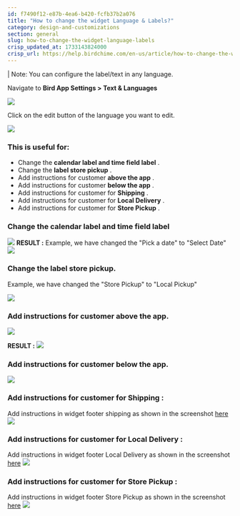 ```yaml
---
id: f7490f12-e87b-4ea6-b420-fcfb37b2a076
title: "How to change the widget Language & Labels?"
category: design-and-customizations
section: general
slug: how-to-change-the-widget-language-labels
crisp_updated_at: 1733143824000
crisp_url: https://help.birdchime.com/en-us/article/how-to-change-the-widget-language-labels-11stcld/
---
```


| Note: You can configure the label/text in any language.

Navigate to **Bird App Settings > Text & Languages** 

![](https://storage.crisp.chat/users/helpdesk/website/ca826b447482b000/textandlang_1xwlqy8.png)

Click on the edit button of the language you want to edit.

![](https://storage.crisp.chat/users/helpdesk/website/ca826b447482b000/screenshot-2023-09-16-at-60110_1jyqyan.png)

### This is useful for:

* Change the **calendar label and time field label** .
* Change the **label store pickup** .
* Add instructions for customer **above the app** .
* Add instructions for customer **below the app** .
* Add instructions for customer for **Shipping** .
* Add instructions for customer for **Local Delivery** .
* Add instructions for customer for **Store Pickup** .

### Change the calendar label and time field label

![](https://storage.crisp.chat/users/helpdesk/website/ca826b447482b000/cal1_nokhez.png)
**RESULT :**
Example, we have changed the "Pick a date" to "Select Date"
![](https://storage.crisp.chat/users/helpdesk/website/ca826b447482b000/screenshot-2023-03-16-at-81546_1trw0b7.png)

### Change the label store pickup.

Example, we have changed the "Store Pickup" to "Local Pickup"

![](https://storage.crisp.chat/users/helpdesk/website/ca826b447482b000/cal2_1o16fqo.png)

### Add instructions for customer above the app.

![](https://storage.crisp.chat/users/helpdesk/website/ca826b447482b000/cal4_o16ci0.png)

**RESULT :**
![](https://storage.crisp.chat/users/helpdesk/website/ca826b447482b000/screenshot-2023-03-21-at-85847_7wa5se.png)

### Add instructions for customer below the app.

![](https://storage.crisp.chat/users/helpdesk/website/ca826b447482b000/screenshot-2023-03-14-at-81655_1gq6flm.png)

### Add instructions for customer for Shipping  :

Add instructions in widget footer shipping as shown in the screenshot [here](#3-add-instructions-for-customer-below-the-app) 
![](https://storage.crisp.chat/users/helpdesk/website/ca826b447482b000/screenshot-2023-03-16-at-82523_r4xi1l.png)

### Add instructions for customer for Local Delivery :

Add instructions in widget footer Local Delivery as shown in the screenshot [here](#3-add-instructions-for-customer-below-the-app) 
![](https://storage.crisp.chat/users/helpdesk/website/ca826b447482b000/screenshot-2023-03-16-at-82753_12zb578.png)

### Add instructions for customer for Store Pickup :

Add instructions in widget footer Store Pickup as shown in the screenshot [here](#3-add-instructions-for-customer-below-the-app) 
![](https://storage.crisp.chat/users/helpdesk/website/ca826b447482b000/screenshot-2023-03-16-at-82951_ulx5fw.png)
